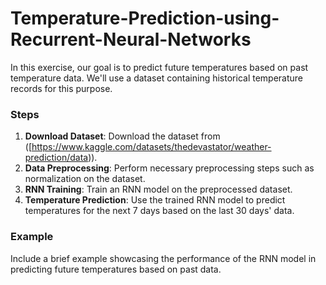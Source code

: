 # Temperature-Prediction-using-Recurrent-Neural-Networks

In this exercise, our goal is to predict future temperatures based on past temperature data. We'll use a dataset containing historical temperature records for this purpose.

### Steps
1. **Download Dataset**: Download the dataset from ([https://www.kaggle.com/datasets/thedevastator/weather-prediction/data)).
2. **Data Preprocessing**: Perform necessary preprocessing steps such as normalization on the dataset.
3. **RNN Training**: Train an RNN model on the preprocessed dataset.
4. **Temperature Prediction**: Use the trained RNN model to predict temperatures for the next 7 days based on the last 30 days' data.

### Example
Include a brief example showcasing the performance of the RNN model in predicting future temperatures based on past data.
